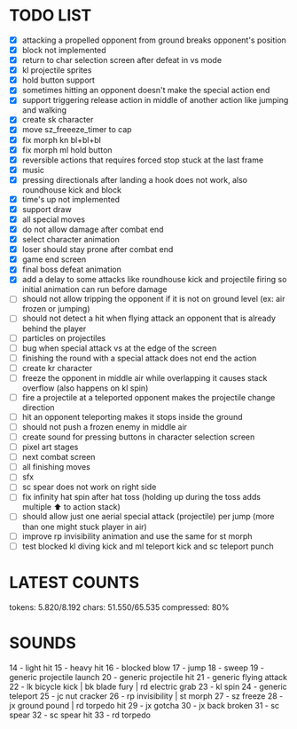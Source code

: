 # TODO LIST

- [x] attacking a propelled opponent from ground breaks opponent's position
- [x] block not implemented
- [x] return to char selection screen after defeat in vs mode
- [x] kl projectile sprites
- [x] hold button support
- [x] sometimes hitting an opponent doesn't make the special action end
- [x] support triggering release action in middle of another action like jumping and walking
- [x] create sk character
- [x] move sz_freeeze_timer to cap
- [x] fix morph kn bl+bl+bl
- [x] fix morph ml hold button
- [x] reversible actions that requires forced stop stuck at the last frame
- [x] music
- [x] pressing directionals after landing a hook does not work, also roundhouse kick and block
- [x] time's up not implemented
- [x] support draw
- [x] all special moves
- [x] do not allow damage after combat end
- [x] select character animation
- [x] loser should stay prone after combat end
- [x] game end screen
- [x] final boss defeat animation
- [x] add a delay to some attacks like roundhouse kick and projectile firing so initial animation can run before damage
- [ ] should not allow tripping the opponent if it is not on ground level (ex: air frozen or jumping)
- [ ] should not detect a hit when flying attack an opponent that is already behind the player
- [ ] particles on projectiles
- [ ] bug when special attack vs at the edge of the screen
- [ ] finishing the round with a special attack does not end the action
- [ ] create kr character
- [ ] freeze the opponent in middle air while overlapping it causes stack overflow (also happens on kl spin)
- [ ] fire a projectile at a teleported opponent makes the projectile change direction
- [ ] hit an opponent teleporting makes it stops inside the ground
- [ ] should not push a frozen enemy in middle air
- [ ] create sound for pressing buttons in character selection screen
- [ ] pixel art stages
- [ ] next combat screen
- [ ] all finishing moves
- [ ] sfx
- [ ] sc spear does not work on right side
- [ ] fix infinity hat spin after hat toss (holding up during the toss adds multiple ⬆️ to action stack)
- [ ] should allow just one aerial special attack (projectile) per jump (more than one might stuck player in air)
- [ ] improve rp invisibility animation and use the same for st morph
- [ ] test blocked kl diving kick and ml teleport kick and sc teleport punch

# LATEST COUNTS
tokens: 5.820/8.192
chars: 51.550/65.535
compressed: 80%

# SOUNDS
14 - light hit
15 - heavy hit
16 - blocked blow
17 - jump
18 - sweep
19 - generic projectile launch
20 - generic projectile hit
21 - generic flying attack
22 - lk bicycle kick | bk blade fury | rd electric grab
23 - kl spin
24 - generic teleport
25 - jc nut cracker
26 - rp invisibility | st morph
27 - sz freeze
28 - jx ground pound | rd torpedo hit
29 - jx gotcha
30 - jx back broken
31 - sc spear
32 - sc spear hit
33 - rd torpedo